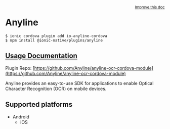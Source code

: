 <a style="float:right;font-size:12px;" href="http://github.com/danielsogl/awesome-cordova-plugins/edit/master/src/@awesome-cordova-plugins/plugins/anyline/index.ts#L9">
  Improve this doc
</a>

# Anyline

```
$ ionic cordova plugin add io-anyline-cordova
$ npm install @ionic-native/plugins/anyline
```

## [Usage Documentation](https://ionicframework.com/docs/native/anyline/)

Plugin Repo: [https://github.com/Anyline/anyline-ocr-cordova-module](https://github.com/Anyline/anyline-ocr-cordova-module)

Anyline provides an easy-to-use SDK for applications to enable Optical Character Recognition (OCR) on mobile devices.

## Supported platforms

- Android
  - iOS
  


